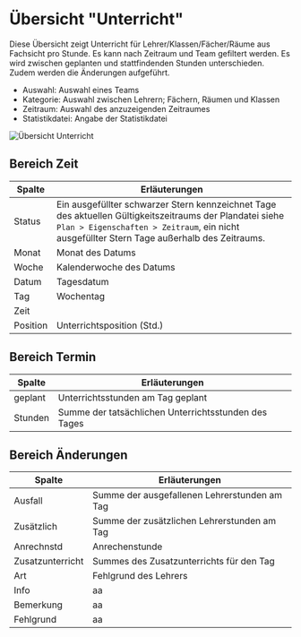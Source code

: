 # Übersicht "Unterricht"

Diese Übersicht zeigt Unterricht für Lehrer/Klassen/Fächer/Räume aus Fachsicht pro Stunde. Es kann nach Zeitraum und Team gefiltert werden. Es wird zwischen geplanten und stattfindenden Stunden unterschieden. Zudem werden die Änderungen aufgeführt.

* Auswahl: Auswahl eines Teams
* Kategorie: Auswahl zwischen Lehrern; Fächern, Räumen und Klassen
* Zeitraum: Auswahl des anzuzeigenden Zeitraumes
* Statistikdatei: Angabe der Statistikdatei

![Übersicht Unterricht](/assets/images/Analytics02.png)

## Bereich Zeit

Spalte | Erläuterungen
--------|-------------------------------------------
Status | Ein ausgefüllter schwarzer Stern kennzeichnet Tage des aktuellen Gültigkeitszeitraums der Plandatei siehe ``Plan > Eigenschaften > Zeitraum``, ein nicht ausgefüllter Stern Tage außerhalb des Zeitraums.
Monat | Monat des Datums
Woche | Kalenderwoche des Datums
Datum | Tagesdatum
Tag | Wochentag
Zeit |
Position | Unterrichtsposition (Std.)

## Bereich Termin

Spalte | Erläuterungen
--------|-------------------------------------------
geplant | Unterrichtsstunden am Tag geplant
Stunden | Summe der tatsächlichen Unterrichtsstunden des Tages

## Bereich Änderungen

Spalte | Erläuterungen
--------|-------------------------------------------
Ausfall | Summe der ausgefallenen Lehrerstunden am Tag
Zusätzlich |Summe der zusätzlichen Lehrerstunden am Tag
Anrechnstd | Anrechenstunde
Zusatzunterricht |  Summes des Zusatzunterrichts für den Tag
Art | Fehlgrund des Lehrers
Info | aa
Bemerkung | aa
Fehlgrund |aa
